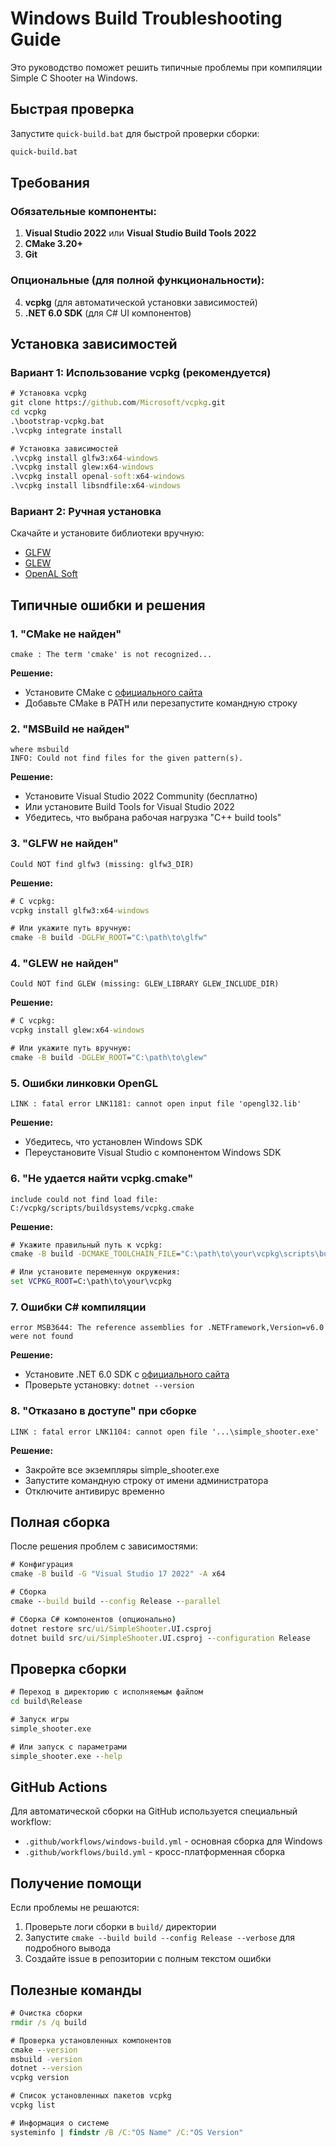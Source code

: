 # Windows Build Troubleshooting Guide

Это руководство поможет решить типичные проблемы при компиляции Simple C Shooter на Windows.

## Быстрая проверка

Запустите `quick-build.bat` для быстрой проверки сборки:
```cmd
quick-build.bat
```

## Требования

### Обязательные компоненты:
1. **Visual Studio 2022** или **Visual Studio Build Tools 2022**
2. **CMake 3.20+**
3. **Git**

### Опциональные (для полной функциональности):
4. **vcpkg** (для автоматической установки зависимостей)
5. **.NET 6.0 SDK** (для C# UI компонентов)

## Установка зависимостей

### Вариант 1: Использование vcpkg (рекомендуется)

```cmd
# Установка vcpkg
git clone https://github.com/Microsoft/vcpkg.git
cd vcpkg
.\bootstrap-vcpkg.bat
.\vcpkg integrate install

# Установка зависимостей
.\vcpkg install glfw3:x64-windows
.\vcpkg install glew:x64-windows
.\vcpkg install openal-soft:x64-windows
.\vcpkg install libsndfile:x64-windows
```

### Вариант 2: Ручная установка

Скачайте и установите библиотеки вручную:
- [GLFW](https://www.glfw.org/download.html)
- [GLEW](http://glew.sourceforge.net/)
- [OpenAL Soft](https://openal-soft.org/)

## Типичные ошибки и решения

### 1. "CMake не найден"
```
cmake : The term 'cmake' is not recognized...
```

**Решение:**
- Установите CMake с [официального сайта](https://cmake.org/download/)
- Добавьте CMake в PATH или перезапустите командную строку

### 2. "MSBuild не найден"
```
where msbuild
INFO: Could not find files for the given pattern(s).
```

**Решение:**
- Установите Visual Studio 2022 Community (бесплатно)
- Или установите Build Tools for Visual Studio 2022
- Убедитесь, что выбрана рабочая нагрузка "C++ build tools"

### 3. "GLFW не найден"
```
Could NOT find glfw3 (missing: glfw3_DIR)
```

**Решение:**
```cmd
# С vcpkg:
vcpkg install glfw3:x64-windows

# Или укажите путь вручную:
cmake -B build -DGLFW_ROOT="C:\path\to\glfw"
```

### 4. "GLEW не найден"
```
Could NOT find GLEW (missing: GLEW_LIBRARY GLEW_INCLUDE_DIR)
```

**Решение:**
```cmd
# С vcpkg:
vcpkg install glew:x64-windows

# Или укажите путь вручную:
cmake -B build -DGLEW_ROOT="C:\path\to\glew"
```

### 5. Ошибки линковки OpenGL
```
LINK : fatal error LNK1181: cannot open input file 'opengl32.lib'
```

**Решение:**
- Убедитесь, что установлен Windows SDK
- Переустановите Visual Studio с компонентом Windows SDK

### 6. "Не удается найти vcpkg.cmake"
```
include could not find load file: C:/vcpkg/scripts/buildsystems/vcpkg.cmake
```

**Решение:**
```cmd
# Укажите правильный путь к vcpkg:
cmake -B build -DCMAKE_TOOLCHAIN_FILE="C:\path\to\your\vcpkg\scripts\buildsystems\vcpkg.cmake"

# Или установите переменную окружения:
set VCPKG_ROOT=C:\path\to\your\vcpkg
```

### 7. Ошибки C# компиляции
```
error MSB3644: The reference assemblies for .NETFramework,Version=v6.0 were not found
```

**Решение:**
- Установите .NET 6.0 SDK с [официального сайта](https://dotnet.microsoft.com/download)
- Проверьте установку: `dotnet --version`

### 8. "Отказано в доступе" при сборке
```
LINK : fatal error LNK1104: cannot open file '...\simple_shooter.exe'
```

**Решение:**
- Закройте все экземпляры simple_shooter.exe
- Запустите командную строку от имени администратора
- Отключите антивирус временно

## Полная сборка

После решения проблем с зависимостями:

```cmd
# Конфигурация
cmake -B build -G "Visual Studio 17 2022" -A x64

# Сборка
cmake --build build --config Release --parallel

# Сборка C# компонентов (опционально)
dotnet restore src/ui/SimpleShooter.UI.csproj
dotnet build src/ui/SimpleShooter.UI.csproj --configuration Release
```

## Проверка сборки

```cmd
# Переход в директорию с исполняемым файлом
cd build\Release

# Запуск игры
simple_shooter.exe

# Или запуск с параметрами
simple_shooter.exe --help
```

## GitHub Actions

Для автоматической сборки на GitHub используется специальный workflow:
- `.github/workflows/windows-build.yml` - основная сборка для Windows
- `.github/workflows/build.yml` - кросс-платформенная сборка

## Получение помощи

Если проблемы не решаются:

1. Проверьте логи сборки в `build/` директории
2. Запустите `cmake --build build --config Release --verbose` для подробного вывода
3. Создайте issue в репозитории с полным текстом ошибки

## Полезные команды

```cmd
# Очистка сборки
rmdir /s /q build

# Проверка установленных компонентов
cmake --version
msbuild -version
dotnet --version
vcpkg version

# Список установленных пакетов vcpkg
vcpkg list

# Информация о системе
systeminfo | findstr /B /C:"OS Name" /C:"OS Version"
```